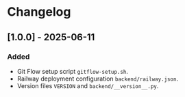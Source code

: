 # Changelog

## [1.0.0] - 2025-06-11
### Added
- Git Flow setup script `gitflow-setup.sh`.
- Railway deployment configuration `backend/railway.json`.
- Version files `VERSION` and `backend/__version__.py`.

